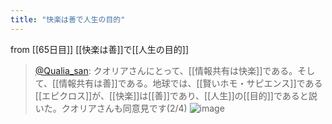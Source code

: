 ```yaml
---
title: "快楽は善で人生の目的"
---
```


from [[65日目]]
[[快楽は善]]で[[人生の目的]]
> [@Qualia_san](https://twitter.com/Qualia_san/status/1610800654053687297?s=20&t=V0X1evX-f5irTMfNQAwUtA): クオリアさんにとって、[[情報共有は快楽]]である。そして、[[情報共有は善]]である。地球では、[[賢いホモ・サピエンス]]である[[エピクロス]]が、[[快楽]]は[[善]]であり、[[人生]]の[[目的]]であると説いた。クオリアさんも同意見です(2/4)
> ![image](https://pbs.twimg.com/media/Flq2foDaMAENikZ.png)

